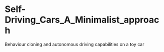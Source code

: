# Self-Driving_Cars_A_Minimalist_approach
Behaviour cloning and autonomous driving capabilities on a toy car
